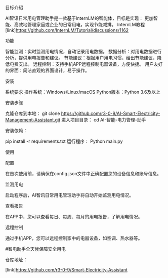 目标介绍

AI智讯日常用电管理助手是一款基于lnternLM的智能体，目标是实现： 更加智能、高效地管理家庭或企业的日常用电，实现节能减排。 InternLM教程[link]https://github.com/InternLM/Tutorial/discussions/1162

功能

智能监测：实时监测用电情况，自动记录用电数据。 数据分析：对用电数据进行分析，提供用电报告和建议。 节能建议：根据用户用电习惯，给出节能建议，降低电费支出。 远程控制：支持手机APP远程控制电器设备，方便快捷。 用户友好的界面：简洁直观的界面设计，易于操作。

安装

系统要求 操作系统：Windows/Linux/macOS Python版本：Python 3.6及以上

安装步骤

克隆仓库到本地： git clone https://github.com/r3-0-9/AI-Smart-Electricity-Management-Assistant.git 进入项目目录： cd AI-智能-电力管理-助手

安装依赖：

pip install -r requirements.txt 运行程序： Python main.py

使用

配置

在首次使用前，请确保在config.json文件中正确配置您的设备信息和账号信息。

监测用电

启动程序后，AI智讯日常用电管理助手将自动开始监测用电情况。

查看报告

在APP中，您可以查看每日、每周、每月的用电报告，了解用电情况。

远程控制

通过手机APP，您可以远程控制家中的电器设备，如空调、热水器等。


#智电助手全天候保障安全用电

仓库地址：

[link]https://github.com/r3-0-9/Smart-Electricity-Assistant

